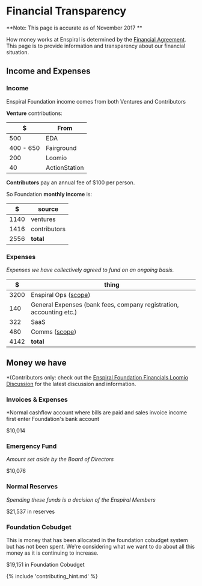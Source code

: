 # Financial Transparency

**Note: This page is accurate as of November 2017 **

How money works at Enspiral is determined by the [Financial Agreement](/agreements/financial.html). This page is to provide information and transparency about our financial situation.
## Income and Expenses

### Income
Enspiral Foundation income comes from both Ventures and Contributors

__Venture__ contributions:

| $ | From |
|---|---|
| 500 | EDA |
| 400 - 650 | Fairground |
| 200 | Loomio |
| 40  | ActionStation |

__Contributors__ pay an annual fee of $100 per person.

So Foundation __monthly income__ is:

| $ | source |
|---|---|
| 1140 | ventures |
| 1416 | contributors |
| 2556 | __total__ |

### Expenses

*Expenses we have collectively agreed to fund on an ongoing basis.*

| $ | thing |
|---|---|
| 3200 | Enspiral Ops ([scope](ops-scope.html))|
| 140 | General Expenses (bank fees, company registration, accounting etc.) |
| 322 | SaaS|
| 480 | Comms ([scope](comms-role.html)) |
| 4142 | __total__ |

## Money we have
*(Contributors only: check out the [Enspiral Foundation Financials Loomio Discussion](https://www.loomio.org/d/DIejiytR/enspiral-foundation-ltd-financials) for the latest discussion and information.

### Invoices & Expenses
*Normal cashflow account where bills are paid and sales invoice income first enter Foundation's bank account

$10,014

### Emergency Fund
*Amount set aside by the Board of Directors*

$10,076

### Normal Reserves
*Spending these funds is a decision of the Enspiral Members*

$21,537 in reserves

### Foundation Cobudget
This is money that has been allocated in the foundation cobudget system but has not been spent. We're considering what we want to do about all this money as it is continuing to increase.

$19,151 in Foundation Cobudget

{% include 'contributing_hint.md' %}
